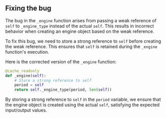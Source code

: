 ## Fixing the bug

The bug in the `_engine` function arises from passing a weak reference of `self` to `_engine_type` instead of the actual `self`. This results in incorrect behavior when creating an engine object based on the weak reference.

To fix this bug, we need to store a strong reference to `self` before creating the weak reference. This ensures that `self` is retained during the `_engine` function's execution.

Here is the corrected version of the `_engine` function:

```python
@cache_readonly
def _engine(self):
    # Store a strong reference to self
    period = self
    return self._engine_type(period, len(self))
```

By storing a strong reference to `self` in the `period` variable, we ensure that the engine object is created using the actual `self`, satisfying the expected input/output values.